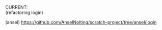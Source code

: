 CURRENT:  
(refactoring login)

(ansel) https://github.com/AnselNolting/scratch-project/tree/ansel/login